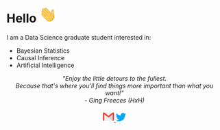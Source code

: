 # Hello <img target="blank" width="40px" src="/static/images/wave.gif" />

I am a Data Science graduate student interested in:

- Bayesian Statistics
- Causal Inference
- Artificial Intelligence

<p align="center">
    <i>"Enjoy the little detours to the fullest.</i>
    <br>
    <i>Because that's where you'll find things more important than what you want!"</i>
    <br>
    <i>- Ging Freeces (HxH)</i>
    <br>
    <br>
    <a href="mailto:lechuga.anton@gmail.com">
        <img target="blank" alt="Anton Lechuga | Gmail" width="26px" src="/static/images/gmail.svg" />
    </a>
    <a href="https://twitter.com/anton_lechuga">
        <img target="blank" alt="Anton Lechuga | Twitter" width="24px" src="/static/images/twitter.svg" />
    </a>
</p>
